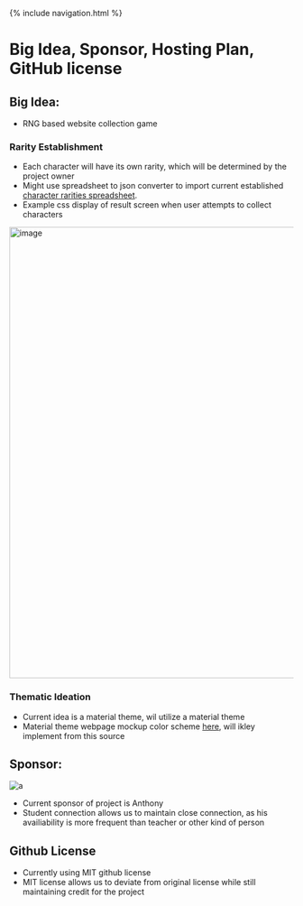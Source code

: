 {% include navigation.html %}


# Big Idea, Sponsor, Hosting Plan, GitHub license
## Big Idea: 
- RNG based website collection game

### Rarity Establishment
- Each character will have its own rarity, which will be determined by the project owner
- Might use spreadsheet to json converter to import current established [character rarities spreadsheet](https://docs.google.com/spreadsheets/d/1UD9WZGlFdo9ilsEk5Yt6DiQNR17IQtmcs23jC_lP0zk/edit?usp=sharing).
- Example css display of result screen when user attempts to collect characters
<img width="800" alt="image" src="http://genshintool.com/wp-content/uploads/2020/12/unnamed-file-2189.jpg">

### Thematic Ideation
- Current idea is a material theme, wil utilize a material theme
- Material theme webpage mockup color scheme [here](https://material-theme.com/), will ikley implement from this source

## Sponsor:
![a](https://files.catbox.moe/hnmgmk.png)
- Current sponsor of project is Anthony
- Student connection allows us to maintain close connection, as his availiability is more frequent than teacher or other kind of person

## Github License
- Currently using MIT github license
- MIT license allows us to deviate from original license while still maintaining credit for the project


